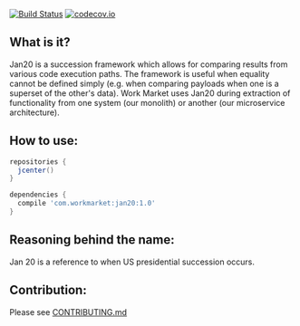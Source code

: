 [![Build Status](https://travis-ci.org/workmarket-oss/jan20.svg?branch=master)](https://travis-ci.org/workmarket-oss/jan20)
[![codecov.io](https://codecov.io/gh/workmarket-oss/jan20/branch/master/graph/badge.svg?branch=master)](https://codecov.io/gh/workmarket-oss/jan20?branch=master)

## What is it?

Jan20 is a succession framework which allows for comparing results from various code execution paths. The framework is useful when equality cannot be defined simply (e.g. when comparing payloads when one is a superset of the other's data). Work Market uses Jan20 during extraction of functionality from one system (our monolith) or another (our microservice architecture).

## How to use:

```groovy
repositories {
  jcenter()
}

dependencies {
  compile 'com.workmarket:jan20:1.0'
}
```

## Reasoning behind the name:

Jan 20 is a reference to when US presidential succession occurs.

## Contribution:

Please see [CONTRIBUTING.md](https://github.com/workmarket-oss/jan20/blob/master/CONTRIBUTING.md)
